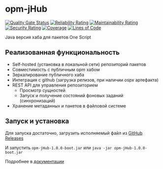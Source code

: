 # opm-jHub

[![Quality Gate Status](https://sonarcloud.io/api/project_badges/measure?project=alkoleft_opm-jhub&metric=alert_status)](https://sonarcloud.io/dashboard?id=alkoleft_opm-jhub)
[![Reliability Rating](https://sonarcloud.io/api/project_badges/measure?project=alkoleft_opm-jhub&metric=reliability_rating)](https://sonarcloud.io/dashboard?id=alkoleft_opm-jhub)
[![Maintainability Rating](https://sonarcloud.io/api/project_badges/measure?project=alkoleft_opm-jhub&metric=sqale_rating)](https://sonarcloud.io/dashboard?id=alkoleft_opm-jhub)
[![Security Rating](https://sonarcloud.io/api/project_badges/measure?project=alkoleft_opm-jhub&metric=security_rating)](https://sonarcloud.io/dashboard?id=alkoleft_opm-jhub)
[![Coverage](https://sonarcloud.io/api/project_badges/measure?project=alkoleft_opm-jhub&metric=coverage)](https://sonarcloud.io/dashboard?id=alkoleft_opm-jhub)
[![Lines of Code](https://sonarcloud.io/api/project_badges/measure?project=alkoleft_opm-jhub&metric=ncloc)](https://sonarcloud.io/dashboard?id=alkoleft_opm-jhub)

Java версия хаба для пакетов One Script

## Реализованная функциональность

* Self-hosted (установка в локальной сети) репозиторий пакетов
* Совместимость с публичным opm хабом
* Зеркалирование публичного хаба
* Интеграция с github (загрузка релизов, при наличии ospx артефакта)
* REST API для управления репозиторием
  * Просмотр сущностей
  * Запуск и получение состояний фоновых заданий (синхронизаций)
* Хранение метаданных и пакетов в файловой системе

## Запуск и установка

Для запуска достаточно, загрузить исполняемый файл из [GitHub Releases](https://github.com/alkoleft/opm-jhub/releases)

И запустить 
`opm-jHub-1.0.0-boot.jar`
или
`java -jar opm-jHub-1.0.0-boot.jar`

Подробнее в [документации](https://alkoleft.github.io/opm-jhub/)